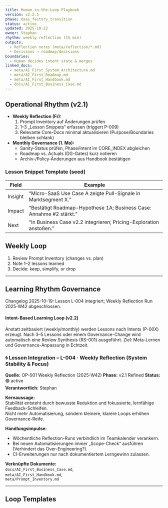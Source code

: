 ```yaml
---
title: Human-in-the-Loop Playbook
version: v2.2.5
phase: daas_factory_transition
status: active
updated: 2025-10-22
owner: Stephan
rhythm: weekly reflection (15 min)
outputs:
  - Reflection notes (meta/reflection/*.md)
  - Decisions → roadmap/decisions
boundaries:
  - Human decides intent state & merges
linked_docs:
  - meta/AI_First_System_Architecture.md
  - meta/AI_First_Roadmap.md
  - meta/AI_First_Handbook.md
  - docs/AI_First_Business_Case.md
---
```


## Operational Rhythm (v2.1)
- **Weekly Reflection (Fr):**  
  1) Prompt Inventory auf Änderungen prüfen  
  2) 1–3 „Lesson Snippets“ erfassen (triggert P-009)  
  3) Relevante Core-Docs minimal aktualisieren (Purpose/Boundaries bleiben schlank)
- **Monthly Governance (1. Mo):**  
  - Sanity-Status prüfen, Phase/Intent im CORE_INDEX abgleichen  
  - Roadmap vs. Actuals (DG-Gates) kurz notieren  
  - Archiv-/Policy-Änderungen aus Handbook bestätigen

### Lesson Snippet Template (seed)
| Field   | Example                                                             |
|--------|----------------------------------------------------------------------|
| Insight | “Micro-SaaS Use Case A zeigte Pull-Signale in Marktsegment X.”      |
| Impact  | “Bestätigt Roadmap-Hypothese 1A; Business Case: Annahme #2 stärkt.” |
| Next    | “In Business Case v2.2 integrieren; Pricing-Exploration anstoßen.”  |

## Weekly Loop
1. Review Prompt Inventory (changes vs. plan)
2. Note 1–2 lessons learned
3. Decide: keep, simplify, or drop
---

## Learning Rhythm Governance

Changelog 2025-10-19: Lesson L-004 integriert; Weekly Reflection Run 2025-W42 abgeschlossen.

#### Intent-Based Learning Loop (v2.2)
Anstatt zeitbasiert (weekly/monthly) werden Lessons nach Intents (P-00X) erzeugt.
Nach 3–5 Lessons oder einem Governance-Change wird automatisch eine Review Synthesis (RS-001) ausgeführt.
Ziel: Meta-Lernen und Governance-Anpassung in Echtzeit.

### 🌀 Lesson Integration – L-004 · Weekly Reflection (System Stability & Focus)
**Quelle:** OP-001 Weekly Reflection (2025-W42)
**Phase:** v2.1 Refined
**Status:** 🟢 active  
**Verantwortlich:** Stephan  

**Kernaussage:**  
Stabilität entsteht durch bewusste Reduktion und fokussierte, lernfähige Feedback-Schleifen.  
Nicht mehr Automatisierung, sondern kleinere, klarere Loops erhöhen Governance-Reife.

**Handlungsimpulse:**  
- Wöchentliche Reflection-Runs verbindlich im Teamkalender verankern.  
- Bei neuen Automatisierungen immer „Scope-Check“ ausführen (Verhindert das Over-Engineering?).  
- CI-Erweiterungen nur nach dokumentiertem Lerngewinn zulassen.  

**Verknüpfte Dokumente:**  
`docs/AI_First_Business_Case.md`,  
`meta/AI_First_Handbook.md`,  
`meta/Prompt_Inventory.md`

---

## Loop Templates
